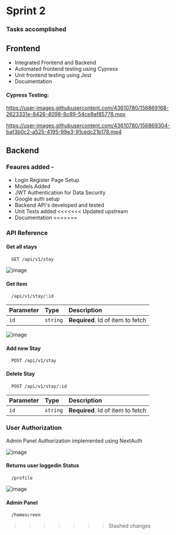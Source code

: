 
# Sprint 2

### Tasks accomplished

## Frontend
- Integrated Frontend and Backend
- Automated frontend testing using Cypress
- Unit frontend testing using Jest
- Documentation


#### Cypress Testing:

https://user-images.githubusercontent.com/43610780/156869168-2623331e-8426-4098-8c89-54ce9af85778.mov



https://user-images.githubusercontent.com/43610780/156869304-baf3b0c2-a525-4195-99e3-91cedc21b178.mp4



## Backend

### Feaures added - 
- Login Register Page Setup
- Models Added
- JWT Authentication for Data Security
- Google auth setup
- Backend API's developed and tested
- Unit Tests added
<<<<<<< Updated upstream
- Documentation
=======

### API Reference

#### Get all stays

```http
  GET /api/v1/stay
```

![image](https://user-images.githubusercontent.com/9784110/156868714-4db45c11-eb28-40be-ac94-d26c2dac2353.png)


#### Get item

```http
  /api/v1/stay/:id
```

| Parameter | Type     | Description                       |
| :-------- | :------- | :-------------------------------- |
| `id`      | `string` | **Required**. Id of item to fetch |

![image](https://user-images.githubusercontent.com/9784110/156868778-d625a930-1890-4b06-b739-615a154a4f8f.png)


#### Add new Stay

```http
  POST /api/v1/stay
```

#### Delete Stay

```http
  POST /api/v1/stay/:id
```


| Parameter | Type     | Description                       |
| :-------- | :------- | :-------------------------------- |
| `id`      | `string` | **Required**. Id of item to fetch |



### User Authorization 

Admin Panel Authorization implemented using NextAuth 

![image](https://user-images.githubusercontent.com/9784110/156868845-e183ccdb-7251-4b6f-9fcf-4d2bb419464e.png)


#### Returns user loggedin Status

```http
  /profile
```
![image](https://user-images.githubusercontent.com/9784110/156868808-d4925180-338c-41bc-bcde-036426f20ed7.png)


#### Admin Panel

```http
  /homescreen
```
>>>>>>> Stashed changes
